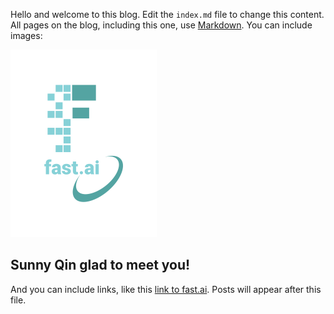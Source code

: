 Hello and welcome to this blog. Edit the `index.md` file to change this content. All pages on the blog, including this one, use [Markdown](https://guides.github.com/features/mastering-markdown/). You can include images:

![Image of fast.ai logo](images/logo.png)

## Sunny Qin glad to meet you!

And you can include links, like this [link to fast.ai](https://www.fast.ai). Posts will appear after this file. 
